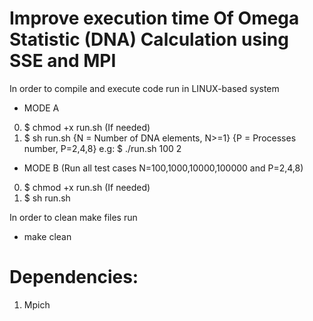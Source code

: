 # Improve execution time Of Omega Statistic (DNA) Calculation using SSE and MPI

In order to compile and execute code run in LINUX-based system

* MODE A

0. $ chmod +x run.sh (If needed)
1. $ sh run.sh {N = Number of DNA elements, N>=1}  {P = Processes number, P=2,4,8}
    e.g:  $ ./run.sh 100 2

* MODE B (Run all test cases N=100,1000,10000,100000 and P=2,4,8)

0. $ chmod +x run.sh (If needed)
1. $ sh run.sh

In order to clean make files run

* make clean


# Dependencies:

1. Mpich



